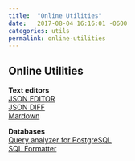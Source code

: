 ```yaml
---
title:  "Online Utilities"
date:   2017-08-04 16:16:01 -0600
categories: utils
permalink: online-utilities
---
```


Online Utilities
----------------

**Text editors**  
[JSON EDITOR](http://www.jsoneditoronline.org/)  
[JSON DIFF](http://prettydiff.com/)  
[Mardown](https://stackedit.io)  


**Databases**  
[Query analyzer for PostgreSQL](https://explain.depesz.com/)  
[SQL Formatter](http://www.dpriver.com/pp/sqlformat.htm)  
